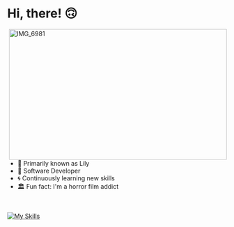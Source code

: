 # Hi, there! 🙃

<img src="https://github.com/user-attachments/assets/602a72ba-da6a-4369-8ef8-1e30f25f9759" alt="IMG_6981" align="right" width=500 height=300/>

- 🩷 Primarily known as Lily
- 🐛 Software Developer
- 🌀 Continuously learning new skills
- 🏛️ Fun fact: I'm a horror film addict

<br>

[![My Skills](https://skillicons.dev/icons?i=cs,django,docker,dotnet,flask,postgresql,postman,python&perline=4)](https://skillicons.dev)

<!---
liviadfsilva/liviadfsilva is a ✨ special ✨ repository because its `README.md` (this file) appears on your GitHub profile.
You can click the Preview link to take a look at your changes.
--->
